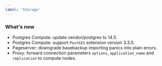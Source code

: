 ```yaml
---
label: 'Storage'
---
```


### What's new

- Postgres Compute: update vendor/postgres to 14.5.
- Postgres Compute: support `PostGIS` extension version 3.3.0.
- Pageserver: downgrade basebackup importing panics into plain errors.
- Proxy: forward connection parameters `options`, `application_name` and `replication` to compute nodes.
